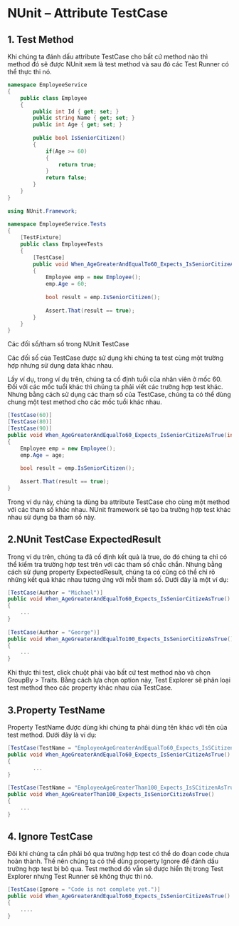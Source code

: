 NUnit – Attribute TestCase 
=====================
## 1. Test Method
Khi chúng ta đánh dấu attribute TestCase cho bất cứ method nào thì method đó sẽ được NUnit xem là test method và sau đó các Test Runner có thể thực thi nó.
```csharp
namespace EmployeeService
{
    public class Employee
    {
        public int Id { get; set; }
        public string Name { get; set; }
        public int Age { get; set; }
 
        public bool IsSeniorCitizen()
        {
            if(Age >= 60)
            {
                return true;
            }
            return false;
        }
    }
}
 
using NUnit.Framework;
 
namespace EmployeeService.Tests
{
    [TestFixture]
    public class EmployeeTests
    {
        [TestCase]
        public void When_AgeGreaterAndEqualTo60_Expects_IsSeniorCitizeAsTrue()
        {
            Employee emp = new Employee();
            emp.Age = 60;
 
            bool result = emp.IsSeniorCitizen();
 
            Assert.That(result == true);
        }
    }
}
```
Các đối số/tham số trong NUnit TestCase

Các đối số của TestCase được sử dụng khi chúng ta test cùng một trường hợp nhưng sử dụng data khác nhau.

Lấy ví dụ, trong ví dụ trên, chúng ta cố định tuổi của nhân viên ở mốc 60. Đối với các mốc tuổi khác thì chúng ta phải viết các 
trường hợp test khác. Nhưng bằng cách sử dụng các tham số của TestCase, chúng ta có thể dùng chung một test method cho các mốc tuổi khác nhau.
```csharp
[TestCase(60)]
[TestCase(80)]
[TestCase(90)]
public void When_AgeGreaterAndEqualTo60_Expects_IsSeniorCitizeAsTrue(int age)
{
    Employee emp = new Employee();
    emp.Age = age;
 
    bool result = emp.IsSeniorCitizen();
 
    Assert.That(result == true);
}
```
Trong ví dụ này, chúng ta dùng ba attribute TestCase cho cùng một method với các tham số khác nhau. NUnit framework sẽ tạo ba trường hợp test khác nhau sử dụng ba tham số này.

## 2.NUnit TestCase ExpectedResult
Trong ví dụ trên, chúng ta đã cố định kết quả là true, do đó chúng ta chỉ có thể kiểm tra trường hợp test trên với các tham số chắc chắn. Nhưng bằng cách sử dụng property ExpectedResult, chúng ta có cũng có thể chỉ rõ những kết quả khác nhau tương ứng với mỗi tham số. Dưới đây là một ví dụ:
```csharp
[TestCase(Author = "Michael")]
public void When_AgeGreaterAndEqualTo60_Expects_IsSeniorCitizeAsTrue()
{
    ...
}
 
[TestCase(Author = "George")]
public void When_AgeGreaterAndEqualTo100_Expects_IsSeniorCitizeAsTrue()
{
    ...
}
```
Khi thực thi test, click chuột phải vào bất cứ test method nào và chọn GroupBy > Traits.
Bằng cách lựa chọn option này, Test Explorer sẽ phân loại test method theo các property khác nhau của TestCase.

## 3.Property TestName
Property TestName được dùng khi chúng ta phải dùng tên khác với tên của test method. Dưới đây là ví dụ:
```csharp
[TestCase(TestName = "EmployeeAgeGreaterAndEqualTo60_Expects_IsSCitizenAsTrue")]
public void When_AgeGreaterAndEqualTo60_Expects_IsSeniorCitizeAsTrue()
{
        ...
}
 
[TestCase(TestName = "EmployeeAgeGreaterThan100_Expects_IsSCitizenAsTrue")]
public void When_AgeGreaterThan100_Expects_IsSeniorCitizeAsTrue()
{
    ...
}
```

## 4. Ignore TestCase
Đôi khi chúng ta cần phải bỏ qua trường hợp test có thể do đoạn code chưa hoàn thành. Thế nên chúng ta có thể dùng property Ignore để đánh dấu trường hợp test bị bỏ qua. Test method đó vẫn sẽ được hiển thị trong Test Explorer nhưng Test Runner sẽ không thực thi nó.
```csharp
[TestCase(Ignore = "Code is not complete yet.")]
public void When_AgeGreaterAndEqualTo60_Expects_IsSeniorCitizeAsTrue()
{
    ....
}
```
